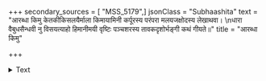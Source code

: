 +++
secondary_sources = [ "MSS_5179",]
jsonClass = "Subhaashita"
text = "आरब्धा किमु केतकीकिसलयैर्माला किमायामिनी कर्पूरस्य परंपरा मलयजक्षोदस्य लेखाथवा।  \nधारा वैबुधसैन्धवी नु विसयत्याहो हिमानीमयी वृष्टिः पञ्चशरस्य तावकदृशोर्भङ्गी कथं गीयते॥"
title = "आरब्धा किमु"

+++

<details><summary>Text</summary>

आरब्धा किमु केतकीकिसलयैर्माला किमायामिनी कर्पूरस्य परंपरा मलयजक्षोदस्य लेखाथवा।  
धारा वैबुधसैन्धवी नु विसयत्याहो हिमानीमयी वृष्टिः पञ्चशरस्य तावकदृशोर्भङ्गी कथं गीयते॥
</details>
